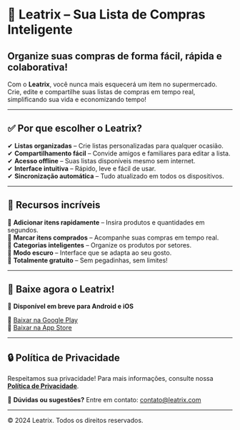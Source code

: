 # 🛒 **Leatrix – Sua Lista de Compras Inteligente**  

## Organize suas compras de forma fácil, rápida e colaborativa!  

Com o **Leatrix**, você nunca mais esquecerá um item no supermercado. Crie, edite e compartilhe suas listas de compras em tempo real, simplificando sua vida e economizando tempo!  

---

## ✅ **Por que escolher o Leatrix?**  

✔ **Listas organizadas** – Crie listas personalizadas para qualquer ocasião.  
✔ **Compartilhamento fácil** – Convide amigos e familiares para editar a lista.  
✔ **Acesso offline** – Suas listas disponíveis mesmo sem internet.  
✔ **Interface intuitiva** – Rápido, leve e fácil de usar.  
✔ **Sincronização automática** – Tudo atualizado em todos os dispositivos.  

---

## 🚀 **Recursos incríveis**  

🔹 **Adicionar itens rapidamente** – Insira produtos e quantidades em segundos.  
🔹 **Marcar itens comprados** – Acompanhe suas compras em tempo real.  
🔹 **Categorias inteligentes** – Organize os produtos por setores.  
🔹 **Modo escuro** – Interface que se adapta ao seu gosto.  
🔹 **Totalmente gratuito** – Sem pegadinhas, sem limites!  

---

## 📲 **Baixe agora o Leatrix!**  

📌 **Disponível em breve para Android e iOS**  

🔗 [Baixar na Google Play](#)  
🔗 [Baixar na App Store](#)  

---

## 🔒 **Política de Privacidade**  

Respeitamos sua privacidade! Para mais informações, consulte nossa **[Política de Privacidade](https://seulink.com/politica-de-privacidade)**.  

📧 **Dúvidas ou sugestões?** Entre em contato: [contato@leatrix.com](mailto:contato@leatrix.com)  

---

© 2024 Leatrix. Todos os direitos reservados.  
